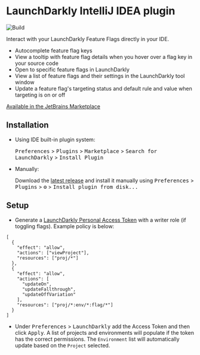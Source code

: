 # LaunchDarkly IntelliJ IDEA plugin

![Build](https://github.com/launchdarkly/ld-intellij/workflows/Build/badge.svg)

<!-- Plugin description -->
Interact with your LaunchDarkly Feature Flags directly in your IDE.

- Autocomplete feature flag keys
- View a tooltip with feature flag details when you hover over a flag key in your source code
- Open to specific feature flags in LaunchDarkly
- View a list of feature flags and their settings in the LaunchDarkly tool window
- Update a feature flag's targeting status and default rule and value when targeting is on or off

<!-- Plugin description end -->

[Available in the JetBrains Marketplace](https://plugins.jetbrains.com/plugin/15159-launchdarkly)

## Installation

- Using IDE built-in plugin system:

  <kbd>Preferences</kbd> > <kbd>Plugins</kbd> > <kbd>Marketplace</kbd> > <kbd>Search for LaunchDarkly</kbd> >
  <kbd>Install Plugin</kbd>

- Manually:

  Download the [latest release](https://github.com/launchdarkly/ld-intellij/releases/latest) and install it manually
  using
  <kbd>Preferences</kbd> > <kbd>Plugins</kbd> > <kbd>⚙️</kbd> > <kbd>Install plugin from disk...</kbd>

## Setup

- Generate a [LaunchDarkly Personal Access Token](https://docs.launchdarkly.com/home/account-security/api-access-tokens) with a writer role (if toggling flags). Example policy is below:

```
[
  {
    "effect": "allow",
    "actions": ["viewProject"],
    "resources": ["proj/*"]
  },
  {
    "effect": "allow",
    "actions": [
      "updateOn",
      "updateFallthrough",
      "updateOffVariation"
    ],
    "resources": ["proj/*:env/*:flag/*"]
  }
]

```

- Under <kbd>Preferences</kbd> > <kbd>LaunchDarkly</kbd> add the Access Token and then click <kbd>Apply</kbd>.
  A list of projects and environments
  will populate if the token has the correct permissions. The `Environment` list will automatically update based on the `Project` selected.
